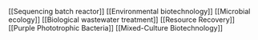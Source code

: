 [[Sequencing batch reactor]]
[[Environmental biotechnology]]
[[Microbial ecology]]
[[Biological wastewater treatment]]
[[Resource Recovery]]
[[Purple Phototrophic Bacteria]]
[[Mixed-Culture Biotechnology]]
